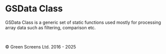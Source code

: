 # GSData Class
 
GSData Class is a generic set of static functions used mostly for processing array data such as filtering, comparison etc.

<br>

&copy; Green Screens Ltd. 2016 - 2025
